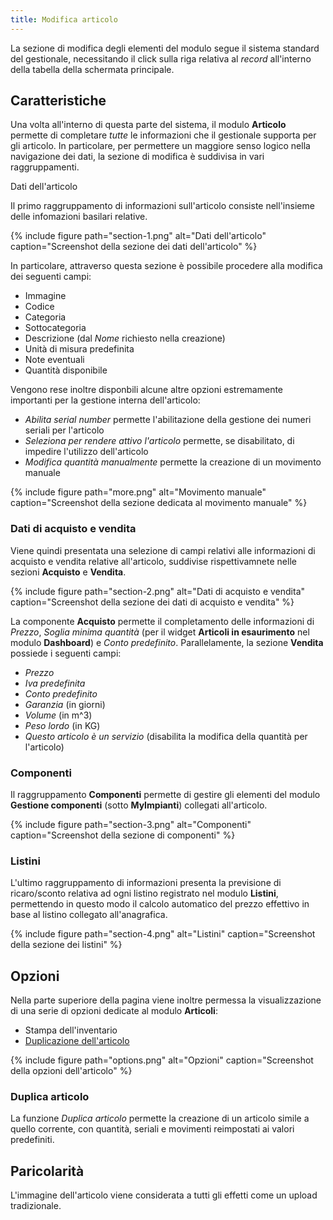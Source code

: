 ```yaml
---
title: Modifica articolo
---
```


La sezione di modifica degli elementi del modulo segue il sistema standard del gestionale, necessitando il click sulla riga relativa al *record* all'interno della tabella della schermata principale.

## Caratteristiche

Una volta all'interno di questa parte del sistema, il modulo **Articolo** permette di completare *tutte* le informazioni che il gestionale supporta per gli articolo.
In particolare, per permettere un maggiore senso logico nella navigazione dei dati, la sezione di modifica è suddivisa in vari raggruppamenti.

 Dati dell'articolo

Il primo raggruppamento di informazioni sull'articolo consiste nell'insieme delle infomazioni basilari relative.

{% include figure path="section-1.png" alt="Dati dell'articolo" caption="Screenshot della sezione dei dati dell'articolo" %}

In particolare, attraverso questa sezione è possibile procedere alla modifica dei seguenti campi:
 - Immagine
 - Codice
 - Categoria
 - Sottocategoria
 - Descrizione (dal *Nome* richiesto nella creazione)
 - Unità di misura predefinita
 - Note eventuali
 - Quantità disponibile

Vengono rese inoltre disponbili alcune altre opzioni estremamente importanti per la gestione interna dell'articolo:
 - *Abilita serial number* permette l'abilitazione della gestione dei numeri seriali per l'articolo
 - *Seleziona per rendere attivo l'articolo* permette, se disabilitato, di impedire l'utilizzo dell'articolo
 - *Modifica quantità manualmente* permette la creazione di un movimento manuale

{% include figure path="more.png" alt="Movimento manuale" caption="Screenshot della sezione dedicata al movimento manuale" %}

### Dati di acquisto e vendita

Viene quindi presentata una selezione di campi relativi alle informazioni di acquisto e vendita relative all'articolo, suddivise rispettivamnete nelle sezioni **Acquisto** e **Vendita**.

{% include figure path="section-2.png" alt="Dati di acquisto e vendita" caption="Screenshot della sezione dei dati di acquisto e vendita" %}

La componente **Acquisto** permette il completamento delle informazioni di *Prezzo*, *Soglia minima quantità* (per il widget **Articoli in esaurimento** nel modulo **Dashboard**) e *Conto predefinito*.
Parallelamente, la sezione **Vendita** possiede i seguenti campi:
 - *Prezzo*
 - *Iva predefinita*
 - *Conto predefinito*
 - *Garanzia* (in giorni)
 - *Volume* (in m^3)
 - *Peso lordo* (in KG)
 - *Questo articolo è un servizio* (disabilita la modifica della quantità per l'articolo)

### Componenti

Il raggruppamento **Componenti** permette di gestire gli elementi del modulo **Gestione componenti** (sotto **MyImpianti**) collegati all'articolo.

{% include figure path="section-3.png" alt="Componenti" caption="Screenshot della sezione di componenti" %}

### Listini

L'ultimo raggruppamento di informazioni presenta la previsione di ricaro/sconto relativa ad ogni listino registrato nel modulo **Listini**, permettendo in questo modo il calcolo automatico del prezzo effettivo in base al listino collegato all'anagrafica.

{% include figure path="section-4.png" alt="Listini" caption="Screenshot della sezione dei listini" %}

## Opzioni

Nella parte superiore della pagina viene inoltre permessa la visualizzazione di una serie di opzioni dedicate al modulo **Articoli**:
 - Stampa dell'inventario
 - [Duplicazione dell'articolo](#duplica-articolo)

{% include figure path="options.png" alt="Opzioni" caption="Screenshot della opzioni dell'articolo" %}

### Duplica articolo

La funzione *Duplica articolo* permette la creazione di un articolo simile a quello corrente, con quantità, seriali e movimenti reimpostati ai valori predefiniti.

## Paricolarità

L'immagine dell'articolo viene considerata a tutti gli effetti come un upload tradizionale.
